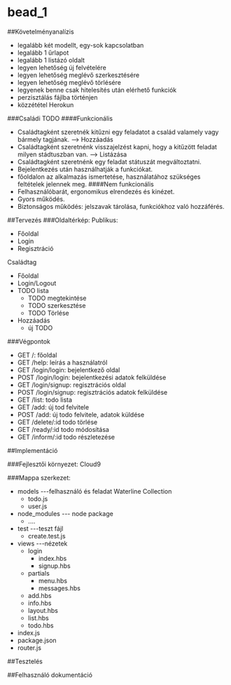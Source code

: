 # bead_1
##Követelményanalízis

- legalább két modellt, egy-sok kapcsolatban
- legalább 1 űrlapot
- legalább 1 listázó oldalt
- legyen lehetőség új felvételére
- legyen lehetőség meglévő szerkesztésére
- legyen lehetőség meglévő törlésére
- legyenek benne csak hitelesítés után elérhető funkciók
- perzisztálás fájlba történjen
- közzététel Herokun

###Családi TODO
####Funkcionális
+ Családtagként szeretnék kitűzni egy feladatot a család valamely vagy bármely tagjának. --> Hozzáadás
+ Családtagként szeretnénk visszajelzést kapni, hogy a kitűzött feladat milyen stádtuszban van. --> Listázása
+ Családtagként szeretnénk egy feladat státuszát megváltoztatni.
+ Bejelentkezés után használhatják a funkciókat.
+ főoldalon az alkalmazás ismertetése, használatához szükséges feltételek jelennek meg.
####Nem funkcionális
+ Felhasználóbarát, ergonomikus elrendezés és kinézet.
+ Gyors működés.
+ Biztonságos működés: jelszavak tárolása, funkciókhoz való hozzáférés.

##Tervezés
###Oldaltérkép:
Publikus:

- Főoldal
- Login
- Regisztráció

Családtag

- Főoldal
- Login/Logout
- TODO lista
    + TODO megtekintése
    + TODO szerkesztése
    + TODO Törlése
- Hozzáadás
    + új TODO 

###Végpontok
  + GET /: főoldal
  + GET /help: leírás a használatról
  + GET /login/login: bejelentkező oldal
  + POST /login/login: bejelentkezési adatok felküldése
  + GET /login/signup: regisztrációs oldal
  + POST /login/signup: regisztrációs adatok felküldése
  + GET /list: todo lista
  + GET /add: új tod felvitele
  + POST /add: új todo felvitele, adatok küldése
  + GET /delete/:id todo törlése
  + GET /ready/:id todo módosítása
  + GET /inform/:id todo részletezése

##Implementáció

###Fejlesztői környezet: 
Cloud9

###Mappa szerkezet:
+ models    ---felhasználó és feladat Waterline Collection
    - todo.js
    - user.js
+ node_modules  --- node package
    - ....
+ test  ---teszt fájl
    - create.test.js
+ views ---nézetek
    - login
        * index.hbs
        * signup.hbs
    - partials
        * menu.hbs
        * messages.hbs
    - add.hbs
    - info.hbs
    - layout.hbs
    - list.hbs
    - todo.hbs
+ index.js
+ package.json
+ router.js

##Tesztelés

##Felhasználó dokumentáció
